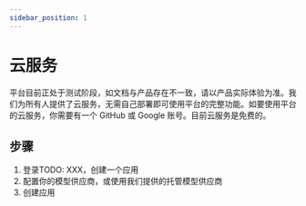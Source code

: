 ```yaml
---
sidebar_position: 1
---
```


# 云服务

平台目前正处于测试阶段，如文档与产品存在不一致，请以产品实际体验为准。我们为所有人提供了云服务，无需自己部署即可使用平台的完整功能。如要使用平台的云服务，你需要有一个 GitHub 或 Google 账号。目前云服务是免费的。

## 步骤

1. 登录TODO: XXX，创建一个应用
2. 配置你的模型供应商，或使用我们提供的托管模型供应商
3. 创建应用